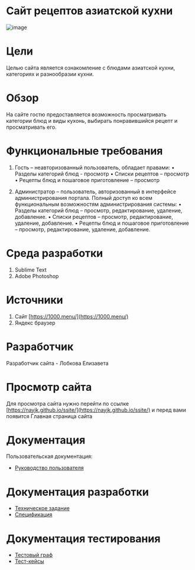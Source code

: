 # Сайт рецептов азиатской кухни

![image](https://user-images.githubusercontent.com/98636064/218217352-1de51d22-e8a2-47e2-b651-8b9ce72ca3e0.png)

# Цели

Целью сайта является ознакомление с блюдами азиатской кухни, категориях и разнообразии кухни.

# Обзор

На сайте гостю предоставляется возможность просматривать категории блюд и виды кухонь, выбирать понравившийся рецепт и просматривать его.

# Функциональные требования

1) Гость – неавторизованный пользователь, обладает правами:
•	Разделы категорий блюд - просмотр
•	Списки рецептов – просмотр 
•	Рецепты блюд и пошаговое приготовление – просмотр

2) Администратор – пользователь, авторизованный в интерфейсе администрирования портала. Полный доступ ко всем функциональным возможностям администрирования системы:
•	Разделы категорий блюд – просмотр, редактирование, удаление, добавление.
•	Списки рецептов – просмотр, редактирование, удаление, добавление.
•	Рецепты блюд и пошаговое приготовление – просмотр, редактирование, удаление, добавление.

# Среда разработки

1. Sublime Text
2. Adobe Photoshop

# Источники

1. Сайт [https://1000.menu/](https://1000.menu/)
2. Яндекс браузер

# Разработчик

Разработчик сайта - Лобкова Елизавета

# Просмотр сайта

Для просмотра сайта нужно перейти по ссылке [https://nayjk.github.io/ssite/](https://nayjk.github.io/ssite/) и перед вами появится Главная страница сайта

# Документация

Пользовательская документация:
* [Руководство пользователя](https://github.com/nayjk/recipes/wiki/10.-Руководство-пользователя)

# Документация разработки

* [Техническое задание](https://disk.yandex.ru/edit/disk/disk%2Fcollege%2FТехническое%20задание%20на%20сайт%20Лобкова.docx?sk=y08fc35a5ee177c7cfd2b0d64cbd61853)
* [Спецификация](https://disk.yandex.ru/edit/disk/disk%2Fcollege%2FСпецификация%20%282%29.docx?sk=y08fc35a5ee177c7cfd2b0d64cbd61853)

# Документация тестирования

* [Тестовый граф](https://github.com/nayjk/recipes/wiki/8.-Тестовый-граф-и-тестовые-пути)
* [Тест-кейсы](https://github.com/nayjk/recipes/wiki/9.-Тест-кейс)
